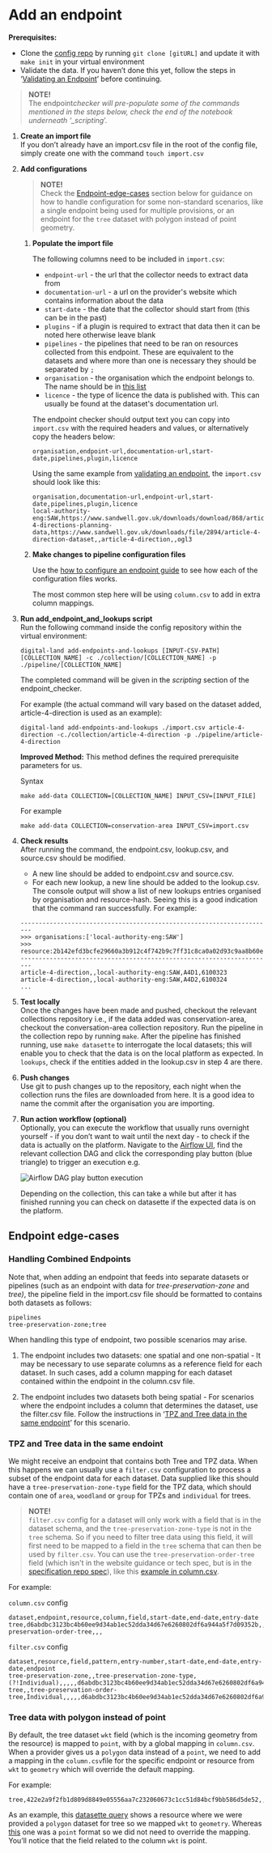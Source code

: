 # Add an endpoint

**Prerequisites:**

- Clone the [config repo](https://github.com/digital-land/config) by running `git clone [gitURL]` and update it with `make init` in your virtual environment
- Validate the data. If you haven’t done this yet, follow the steps in ‘[Validating an Endpoint](../../Validating/Validate-an-endpoint)’ before continuing.

> **NOTE!**  
> The endpoint*checker will pre-populate some of the commands mentioned in the steps below, check the end of the notebook underneath ‘\_scripting*’.

1. **Create an import file**  
   If you don’t already have an import.csv file in the root of the config file, simply create one with the command `touch import.csv`

1. **Add configurations**

   > **NOTE!**  
   > Check the [Endpoint-edge-cases](https://digital-land.github.io/technical-documentation/data-operations-manual/How-To-Guides/Adding/Add-an-endpoint/#endpoint-edge-cases) section below for guidance on how to handle configuration for some non-standard scenarios, like a single endpoint being used for multiple provisions, or an endpoint for the `tree` dataset with polygon instead of point geometry.

   1. **Populate the import file**

      The following columns need to be included in `import.csv`:

      - `endpoint-url` - the url that the collector needs to extract data from
      - `documentation-url` - a url on the provider's website which contains information about the data
      - `start-date` - the date that the collector should start from (this can be in the past)
      - `plugins` - if a plugin is required to extract that data then it can be noted here otherwise leave blank
      - `pipelines` - the pipelines that need to be ran on resources collected from this endpoint. These are equivalent to the datasets and where more than one is necessary they should be separated by `;`
      - `organisation` - the organisation which the endpoint belongs to. The name should be in [this list](https://datasette.planning.data.gov.uk/digital-land/organisation)
      - `licence` - the type of licence the data is published with. This can usually be found at the dataset's documentation url.

      The endpoint checker should output text you can copy into `import.csv` with the required headers and values, or alternatively copy the headers below:

      ```
      organisation,endpoint-url,documentation-url,start-date,pipelines,plugin,licence
      ```

      Using the same example from [validating an endpoint](../../Validating//Validate-an-endpoint), the `import.csv` should look like this:

      ```
      organisation,documentation-url,endpoint-url,start-date,pipelines,plugin,licence
      local-authority-eng:SAW,https://www.sandwell.gov.uk/downloads/download/868/article-4-directions-planning-data,https://www.sandwell.gov.uk/downloads/file/2894/article-4-direction-dataset,,article-4-direction,,ogl3
      ```

   1. **Make changes to pipeline configuration files**

      Use the [how to configure an endpoint guide](../Configure-an-endpoint) to see how each of the configuration files works.

      The most common step here will be using `column.csv` to add in extra column mappings.

1. **Run add_endpoint_and_lookups script**  
   Run the following command inside the config repository within the virtual environment:

   ```
   digital-land add-endpoints-and-lookups [INPUT-CSV-PATH] [COLLECTION_NAME] -c ./collection/[COLLECTION_NAME] -p ./pipeline/[COLLECTION_NAME]
   ```

   The completed command will be given in the _scripting_ section of the endpoint_checker.

   For example (the actual command will vary based on the dataset added, article-4-direction is used as an example):

   ```
   digital-land add-endpoints-and-lookups ./import.csv article-4-direction -c./collection/article-4-direction -p ./pipeline/article-4-direction

   ```

   **Improved Method:**
   This method defines the required prerequisite parameters for us.

   Syntax
   ```
   make add-data COLLECTION=[COLLECTION_NAME] INPUT_CSV=[INPUT_FILE]
   ```

   For example
   ```
   make add-data COLLECTION=conservation-area INPUT_CSV=import.csv
   ```

1. **Check results**  
   After running the command, the endpoint.csv, lookup.csv, and source.csv should be modified.

   - A new line should be added to endpoint.csv and source.csv.
   - For each new lookup, a new line should be added to the lookup.csv.  
     The console output will show a list of new lookups entries organised by organisation and resource-hash. Seeing this is a good indication that the command ran successfully.
     For example:

   ```
   ----------------------------------------------------------------------
   >>> organisations:['local-authority-eng:SAW']
   >>> resource:2b142efd3bcfe29660a3b912c4f742b9c7ff31c8ca0a02d93c9aa8b60e8e2469
   ----------------------------------------------------------------------
   article-4-direction,,local-authority-eng:SAW,A4D1,6100323
   article-4-direction,,local-authority-eng:SAW,A4D2,6100324
   ...
   ```

1. **Test locally**  
   Once the changes have been made and pushed, checkout the relevant collections repository i.e., if the data added was conservation-area, checkout the conversation-area collection repository. Run the pipeline in the collection repo by running `make`. After the pipeline has finished running, use `make datasette` to interrogate the local datasets; this will enable you to check that the data is on the local platform as expected. In `lookups`, check if the entities added in the lookup.csv in step 4 are there.

1. **Push changes**  
   Use git to push changes up to the repository, each night when the collection runs the files are downloaded from here. It is a good idea to name the commit after the organisation you are importing.

1. **Run action workflow (optional)**  
   Optionally, you can execute the workflow that usually runs overnight yourself - if you don’t want to wait until the next day - to check if the data is actually on the platform. Navigate to the [Airflow UI](/data-operations-manual/Explanation/Key-Concepts/Airflow-and-DAGs/#airflow-ui), find the relevant collection DAG and click the corresponding play button (blue triangle) to trigger an execution e.g.

   ![Airflow DAG play button execution](/images/data-operations-manual/airflow-dag-play-button.png)

   Depending on the collection, this can take a while but after it has finished running you can check on datasette if the expected data is on the platform.

## Endpoint edge-cases

### Handling Combined Endpoints

Note that, when adding an endpoint that feeds into separate datasets or pipelines (such as an endpoint with data for _tree-preservation-zone_ and _tree)_, the pipeline field in the import.csv file should be formatted to contains both datasets as follows:

```
pipelines
tree-preservation-zone;tree
```

When handling this type of endpoint, two possible scenarios may arise.

1. The endpoint includes two datasets: one spatial and one non-spatial \- It may be necessary to use separate columns as a reference field for each dataset. In such cases, add a column mapping for each dataset contained within the endpoint in the column.csv file.

2. The endpoint includes two datasets both being spatial \- For scenarios where the endpoint includes a column that determines the dataset, use the filter.csv file. Follow the instructions in ‘[TPZ and Tree data in the same endpoint](#tpz-and-tree-data-in-same-endpoint)’ for this scenario.

### TPZ and Tree data in the same endoint

We might receive an endpoint that contains both Tree and TPZ data. When this happens we can usually use a `filter.csv` configuration to process a subset of the endpoint data for each dataset. Data supplied like this should have a `tree-preservation-zone-type` field for the TPZ data, which should contain one of `area`, `woodland` or `group` for TPZs and `individual` for trees.

>**NOTE!**  
>`filter.csv` config for a dataset will only work with a field that is in the dataset schema, and the `tree-preservation-zone-type` is not in the `tree` schema. So if you need to filter tree data using this field, it will first need to be mapped to a field in the `tree` schema that can then be used by `filter.csv`. You can use the `tree-preservation-order-tree` field (which isn't in the website guidance or tech spec, but is in the [specification repo spec](https://github.com/digital-land/specification/blob/main/content/dataset/tree.md)), like this [example in column.csv](https://github.com/digital-land/config/blob/main/pipeline/tree-preservation-order/column.csv#L201).


For example:

`column.csv` config
```
dataset,endpoint,resource,column,field,start-date,end-date,entry-date
tree,d6abdbc3123bc4b60ee9d34ab1ec52dda34d67e6260802df6a944a5f7d09352b,,tree_preservation_zone_type,tree-preservation-order-tree,,,
```

`filter.csv` config
```
dataset,resource,field,pattern,entry-number,start-date,end-date,entry-date,endpoint
tree-preservation-zone,,tree-preservation-zone-type,(?!Individual),,,,,d6abdbc3123bc4b60ee9d34ab1ec52dda34d67e6260802df6a944a5f7d09352b
tree,,tree-preservation-order-tree,Individual,,,,,d6abdbc3123bc4b60ee9d34ab1ec52dda34d67e6260802df6a944a5f7d09352b
```


### Tree data with polygon instead of point

By default, the tree dataset `wkt` field (which is the incoming geometry from the resource) is mapped to `point`, with by a global mapping in `column.csv`. When a provider gives us a `polygon` data instead of a `point`, we need to add a mapping in the `column.csv`file for the specific endpoint or resource from `wkt` to `geometry` which will override the default mapping.

For example:

```
tree,422e2a9f2fb1d809d8849e05556aa7c232060673c1cc51d84bcf9bb586d5de52,,WKT,geometry,,,
```

As an example, this [datasette query](https://datasette.planning.data.gov.uk/digital-land/column_field?_sort=rowid&resource__exact=0889c8a96914abc22521f738a6cbad7b104ccff6256118a0a39bf94912cb38d4) shows a resource where we were provided a `polygon` dataset for tree so we mapped `wkt` to `geometry`.
Whereas [this](https://datasette.planning.data.gov.uk/digital-land/column_field?resource=05182443ad8ea72ec17fd2f46dd6e19126e86ddbc2d5f386bb2dab8b5f922d49) one was a `point` format so we did not need to override the mapping. You’ll notice that the field related to the column `wkt` is point.
